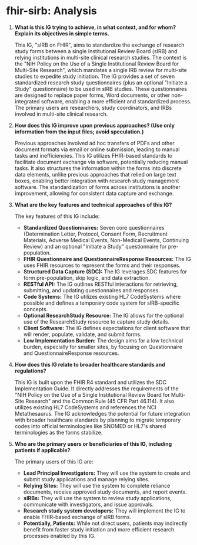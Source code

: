# fhir-sirb: Analysis

1.  **What is this IG trying to achieve, in what context, and for whom? Explain its objectives in simple terms.**

    This IG, "sIRB on FHIR", aims to standardize the exchange of research study forms between a single Institutional Review Board (sIRB) and relying institutions in multi-site clinical research studies. The context is the "NIH Policy on the Use of a Single Institutional Review Board for Multi-Site Research", which mandates a single IRB review for multi-site studies to expedite study initiation. The IG provides a set of seven standardized research study questionnaires (plus an optional "Initiate a Study" questionnaire) to be used in sIRB studies. These questionnaires are designed to replace paper forms, Word documents, or other non-integrated software, enabling a more efficient and standardized process. The primary users are researchers, study coordinators, and IRBs involved in multi-site clinical research.

2.  **How does this IG improve upon previous approaches? (Use only information from the input files; avoid speculation.)**

    Previous approaches involved ad hoc transfers of PDFs and other document formats via email or online submission, leading to manual tasks and inefficiencies. This IG utilizes FHIR-based standards to facilitate document exchange via software, potentially reducing manual tasks. It also structures the information within the forms into discrete data elements, unlike previous approaches that relied on large text boxes, enabling better integration with research study management software. The standardization of forms across institutions is another improvement, allowing for consistent data capture and exchange.

3.  **What are the key features and technical approaches of this IG?**

    The key features of this IG include:

    *   **Standardized Questionnaires:** Seven core questionnaires (Determination Letter, Protocol, Consent Form, Recruitment Materials, Adverse Medical Events, Non-Medical Events, Continuing Review) and an optional "Initiate a Study" questionnaire for pre-population.
    *   **FHIR Questionnaire and QuestionnaireResponse Resources:** The IG uses FHIR resources to represent the forms and their responses.
    *   **Structured Data Capture (SDC):** The IG leverages SDC features for form pre-population, skip logic, and data extraction.
    *   **RESTful API:** The IG outlines RESTful interactions for retrieving, submitting, and updating questionnaires and responses.
    *   **Code Systems:** The IG utilizes existing HL7 CodeSystems where possible and defines a temporary code system for sIRB-specific concepts.
    *   **Optional ResearchStudy Resource:** The IG allows for the optional use of the ResearchStudy resource to capture study details.
    *   **Client Software:** The IG defines expectations for client software that will render, populate, validate, and submit forms.
    *   **Low Implementation Burden:** The design aims for a low technical burden, especially for smaller sites, by focusing on Questionnaire and QuestionnaireResponse resources.

4.  **How does this IG relate to broader healthcare standards and regulations?**

    This IG is built upon the FHIR R4 standard and utilizes the SDC Implementation Guide. It directly addresses the requirements of the "NIH Policy on the Use of a Single Institutional Review Board for Multi-Site Research" and the Common Rule (45 CFR Part 46.114). It also utilizes existing HL7 CodeSystems and references the NCI Metathesaurus. The IG acknowledges the potential for future integration with broader healthcare standards by planning to migrate temporary codes into official terminologies like SNOMED or HL7's shared terminologies as the forms stabilize.

5.  **Who are the primary users or beneficiaries of this IG, including patients if applicable?**

    The primary users of this IG are:

    *   **Lead Principal Investigators:** They will use the system to create and submit study applications and manage relying sites.
    *   **Relying Sites:** They will use the system to complete reliance documents, receive approved study documents, and report events.
    *   **sIRBs:** They will use the system to review study applications, communicate with investigators, and issue approvals.
    *   **Research study system developers:** They will implement the IG to enable FHIR-based exchange of sIRB forms.
    *   **Potentially, Patients:** While not direct users, patients may indirectly benefit from faster study initiation and more efficient research processes enabled by this IG.
